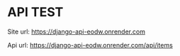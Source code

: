 # API TEST

Site url: https://django-api-eodw.onrender.com

Api url: https://django-api-eodw.onrender.com/api/items